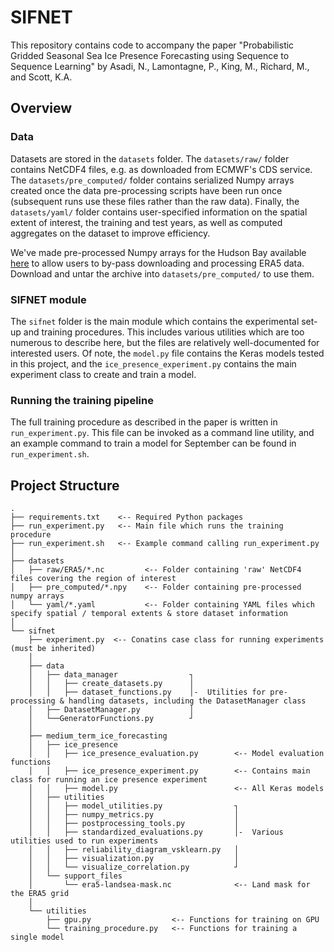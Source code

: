 # SIFNET
This repository contains code to accompany the paper "Probabilistic Gridded Seasonal Sea Ice Presence Forecasting using Sequence to Sequence Learning" by Asadi, N., Lamontagne, P., King, M., Richard, M., and Scott, K.A.

## Overview
### Data
Datasets are stored in the `datasets` folder. The `datasets/raw/` folder contains NetCDF4 files, e.g. as downloaded from ECMWF's CDS service. The `datasets/pre_computed/` folder contains serialized Numpy arrays created once the data pre-processing scripts have been run once (subsequent runs use these files rather than the raw data). Finally, the `datasets/yaml/` folder contains user-specified information on the spatial extent of interest, the training and test years, as well as computed aggregates on the dataset to improve efficiency. 

We've made pre-processed Numpy arrays for the Hudson Bay available [here](https://drive.google.com/drive/folders/1osYqBfz7VxNt-1aHEx_caXBKCe_5uhGa?usp=sharing) to allow users to by-pass downloading and processing ERA5 data. Download and untar the archive into `datasets/pre_computed/` to use them.

### SIFNET module
The `sifnet` folder is the main module which contains the experimental set-up and training procedures. This includes various utilities which are too numerous to describe here, but the files are relatively well-documented for interested users. Of note, the `model.py` file contains the Keras models tested in this project, and the `ice_presence_experiment.py` contains the main experiment class to create and train a model. 

### Running the training pipeline 
The full training procedure as described in the paper is written in `run_experiment.py`. This file can be invoked as a command line utility, and an example command to train a model for September can be found in `run_experiment.sh`. 

## Project Structure
```
.
├── requirements.txt    <-- Required Python packages
├── run_experiment.py   <-- Main file which runs the training procedure
├── run_experiment.sh   <-- Example command calling run_experiment.py
│
├── datasets
│   ├── raw/ERA5/*.nc         <-- Folder containing 'raw' NetCDF4 files covering the region of interest
│   ├── pre_computed/*.npy    <-- Folder containing pre-processed numpy arrays 
│   └── yaml/*.yaml           <-- Folder containing YAML files which specify spatial / temporal extents & store dataset information
│
└── sifnet
    ├── experiment.py  <-- Conatins case class for running experiments (must be inherited)
    │
    ├── data                            
    │   ├── data_manager                ┐ 
    │   │   ├── create_datasets.py      │  
    │   │   ├── dataset_functions.py    │-  Utilities for pre-processing & handling datasets, including the DatasetManager class
    │   ├── DatasetManager.py           │
    │   └──GeneratorFunctions.py        ┘
    │
    ├── medium_term_ice_forecasting
    │   ├── ice_presence
    │   │   ├── ice_presence_evaluation.py        <-- Model evaluation functions
    │   │   ├── ice_presence_experiment.py        <-- Contains main class for running an ice presence experiment
    │   │   ├── model.py                          <-- All Keras models
    │   ├── utilities                             
    │   │   ├── model_utilities.py                ┐
    │   │   ├── numpy_metrics.py                  │
    │   │   ├── postprocessing_tools.py           │
    │   │   ├── standardized_evaluations.py       │-  Various utilities used to run experiments  
    │   │   ├── reliability_diagram_vsklearn.py   │
    │   │   ├── visualization.py                  │
    │   │   └── visualize_correlation.py          ┘
    │   └── support_files
    │       └── era5-landsea-mask.nc              <-- Land mask for the ERA5 grid
    │
    └── utilities
        ├── gpu.py                  <-- Functions for training on GPU
        └── training_procedure.py   <-- Functions for training a single model
```
